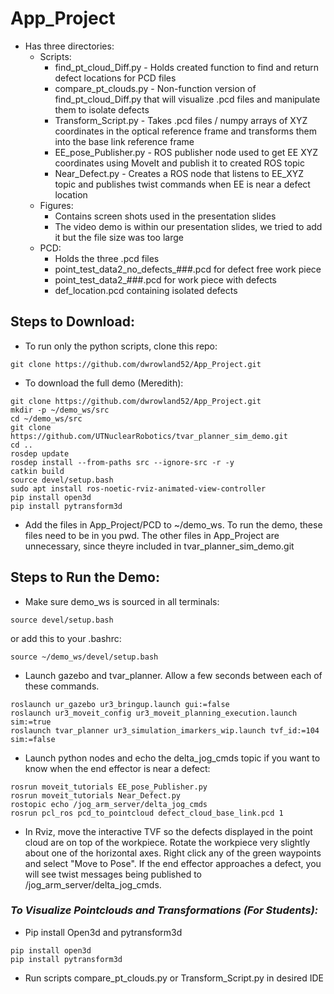 # App_Project

* Has three directories:
  * Scripts:
    * find_pt_cloud_Diff.py - Holds created function to find and return defect locations for PCD files
    * compare_pt_clouds.py - Non-function version of find_pt_cloud_Diff.py that will visualize .pcd files and manipulate them to isolate defects
    * Transform_Script.py - Takes .pcd files / numpy arrays of XYZ coordinates in the optical reference frame and transforms them into the base link reference frame
    * EE_pose_Publisher.py - ROS publisher node used to get EE XYZ coordinates using MoveIt and publish it to created ROS topic
    * Near_Defect.py - Creates a ROS node that listens to EE_XYZ topic and publishes twist commands when EE is near a defect location
  * Figures:
    * Contains screen shots used in the presentation slides
    * The video demo is within our presentation slides, we tried to add it but the file size was too large
  * PCD:
    * Holds the three .pcd files
    * point_test_data2_no_defects_###.pcd for defect free work piece
    * point_test_data2_###.pcd for work piece with defects
    * def_location.pcd containing isolated defects

## Steps to Download:

* To run only the python scripts, clone this repo:
```
git clone https://github.com/dwrowland52/App_Project.git
```
* To download the full demo (Meredith):
```
git clone https://github.com/dwrowland52/App_Project.git
mkdir -p ~/demo_ws/src
cd ~/demo_ws/src
git clone https://github.com/UTNuclearRobotics/tvar_planner_sim_demo.git
cd ..
rosdep update
rosdep install --from-paths src --ignore-src -r -y
catkin build
source devel/setup.bash
sudo apt install ros-noetic-rviz-animated-view-controller
pip install open3d
pip install pytransform3d
```
* Add the files in App_Project/PCD to ~/demo_ws. To run the demo, these files need to be in you pwd. The other files in App_Project are unnecessary, since theyre included in tvar_planner_sim_demo.git

## Steps to Run the Demo:
* Make sure demo_ws is sourced in all terminals:
```
source devel/setup.bash
```
or add this to your .bashrc:
```
source ~/demo_ws/devel/setup.bash
```
* Launch gazebo and tvar_planner. Allow a few seconds between each of these commands. 
```
roslaunch ur_gazebo ur3_bringup.launch gui:=false
roslaunch ur3_moveit_config ur3_moveit_planning_execution.launch sim:=true
roslaunch tvar_planner ur3_simulation_imarkers_wip.launch tvf_id:=104 sim:=false
```
* Launch python nodes and echo the delta_jog_cmds topic if you want to know when the end effector is near a defect:
```
rosrun moveit_tutorials EE_pose_Publisher.py
rosrun moveit_tutorials Near_Defect.py 
rostopic echo /jog_arm_server/delta_jog_cmds 
rosrun pcl_ros pcd_to_pointcloud defect_cloud_base_link.pcd 1
```
* In Rviz, move the interactive TVF so the defects displayed in the point cloud are on top of the workpiece. Rotate the workpiece very slightly about one of the horizontal axes. Right click any of the green waypoints and select "Move to Pose". If the end effector approaches a defect, you will see twist messages being published to /jog_arm_server/delta_jog_cmds.


### *To Visualize Pointclouds and Transformations (For Students):*
* Pip install Open3d and pytransform3d
```
pip install open3d
pip install pytransform3d
```
* Run scripts compare_pt_clouds.py or Transform_Script.py in desired IDE

